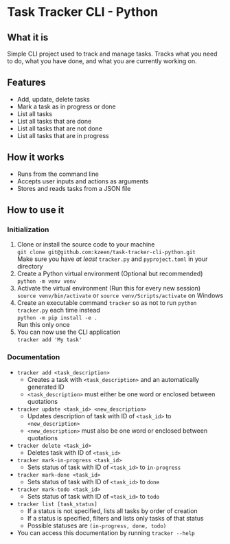 # Task Tracker CLI - Python

## What it is
Simple CLI project used to track and manage tasks. Tracks what you need to do,
what you have done, and what you are currently working on.

## Features
- Add, update, delete tasks
- Mark a task as in progress or done
- List all tasks
- List all tasks that are done
- List all tasks that are not done
- List all tasks that are in progress

## How it works
- Runs from the command line
- Accepts user inputs and actions as arguments
- Stores and reads tasks from a JSON file

## How to use it
### Initialization
1. Clone or install the source code to your machine\
`git clone git@github.com:kzeen/task-tracker-cli-python.git`\
Make sure you have *at least* `tracker.py` and `pyproject.toml` in your directory
2. Create a Python virtual environment (Optional but recommended)\
`python -m venv venv`
3. Activate the virtual environment (Run this for every new session)\
`source venv/bin/activate` or `source venv/Scripts/activate` on Windows
4. Create an executable command `tracker` so as not to run `python tracker.py` each time instead\
`python -m pip install -e .`\
Run this only once
5. You can now use the CLI application\
`tracker add 'My task'`

### Documentation
- `tracker add <task_description>`
  - Creates a task with `<task_description>` and an automatically generated ID
  - `<task_description>` must either be one word or enclosed between quotations
- `tracker update <task_id> <new_description>`
  - Updates description of task with ID of `<task_id>` to `<new_description>`
  - `<new_description>` must also be one word or enclosed between quotations
- `tracker delete <task_id>`
  - Deletes task with ID of `<task_id>`
- `tracker mark-in-progress <task_id>`
  - Sets status of task with ID of `<task_id>` to `in-progress`
- `tracker mark-done <task_id>`
  - Sets status of task with ID of `<task_id>` to `done`
- `tracker mark-todo <task_id>`
  - Sets status of task with ID of `<task_id>` to `todo`
- `tracker list [task_status]`
  - If a status is not specified, lists all tasks by order of creation
  - If a status is specified, filters and lists only tasks of that status
  - Possible statuses are `(in-progress, done, todo)`
- You can access this documentation by running `tracker --help`
